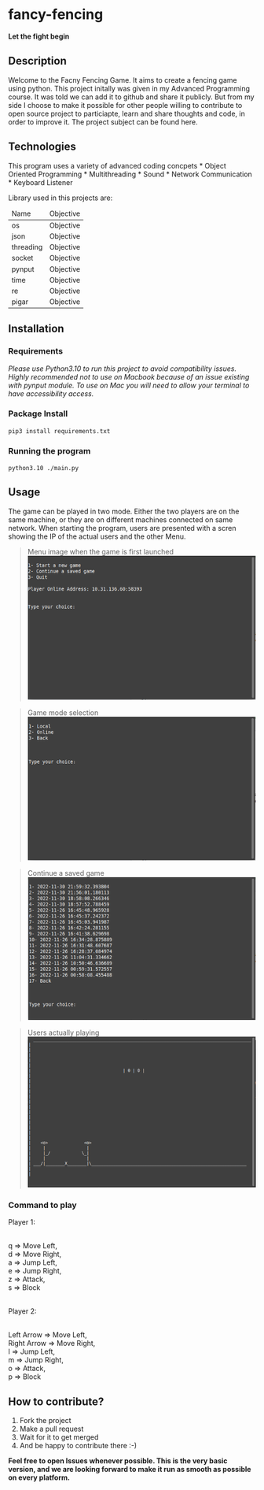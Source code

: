 
# fancy-fencing
__Let the fight begin__

## Description
<p>
Welcome to the Facny Fencing Game. It aims to create a fencing game using python. This project initally was given in my Advanced Programming course. It was told we can add it to github and share it publicly. But from my side I choose to make it possible for other people willing to contribute to open source project to particiapte, learn and share thoughts and code, in order to improve it. The project subject can be found here. 
</p>

## Technologies
<p>
This program uses a variety of advanced coding concpets
* Object Oriented Programming
* Multithreading
* Sound
* Network Communication
* Keyboard Listener
</p>

<p>
Library used in this projects are:
    <table>
        <thead>
            <tr>
                <td>
                    Name
                </td>
                <td>
                    Objective
                </td>
            </tr>
        </thead>
        <tbody>
            <tr>
                <td>
                    os
                </td>
                <td>
                    Objective
                </td>
            </tr>
            <tr>
                <td>
                    json
                </td>
                <td>
                    Objective
                </td>
            </tr>
            <tr>
                <td>
                    threading
                </td>
                <td>
                    Objective
                </td>
            </tr>
            <tr>
                <td>
                    socket
                </td>
                <td>
                    Objective
                </td>
            </tr>
            <tr>
                <td>
                    pynput
                </td>
                <td>
                    Objective
                </td>
            </tr>
            <tr>
                <td>
                    time
                </td>
                <td>
                    Objective
                </td>
            </tr>
            <tr>
                <td>
                    re
                </td>
                <td>
                    Objective
                </td>
            </tr>
            <tr>
                <td>
                    pigar
                </td>
                <td>
                    Objective
                </td>
            </tr>
        </tbody>
    </table>
</p>

## Installation

### Requirements

*Please use Python3.10 to run this project to avoid compatibility issues. 
Highly recommended not to use on Macbook because of an issue existing with pynput module.
To use on Mac you will need to allow your terminal to have accessibility access.*

### Package Install

    pip3 install requirements.txt

### Running the program

    python3.10 ./main.py

## Usage
The game can be played in two mode. Either the two players are on the same machine, or they are on different machines connected on same network. When starting the program, users are presented with a scren showing the IP of the actual users and the other Menu.

> Menu image when the game is first launched
![Menu Image][menu-image]

> Game mode selection
![Game Selection][game-selection]

> Continue a saved game
![Saved Game][saved-game]

> Users actually playing
![Game Playing][game-playing]
    
### Command to play
<p>
Player 1:</br></br>

q => Move Left,</br>
d => Move Right,</br>
a => Jump Left,</br>
e => Jump Right,</br>
z => Attack,</br>
s => Block</br></br>

Player 2:</br></br>

Left Arrow => Move Left,</br>
Right Arrow => Move Right,</br>
l => Jump Left,</br>
m => Jump Right,</br>
o => Attack,</br>
p => Block</br>
</p>

## How to contribute?   
1. Fork the project
2. Make a pull request
3. Wait for it to get merged
4. And be happy to contribute there :-)

**Feel free to open Issues whenever possible. This is the very basic version, and we are looking forward to make it run as smooth as possible on every platform.**


[menu-image]: https://github.com/tiserge2/fancy-fency/blob/main/sc_game/menu.png?raw=true
[saved-game]: https://github.com/tiserge2/fancy-fency/blob/main/sc_game/saved_game.png?raw=true
[game-selection]: https://github.com/tiserge2/fancy-fency/blob/main/sc_game/game_selection.png?raw=true
[game-playing]: https://github.com/tiserge2/fancy-fency/blob/main/sc_game/game_playing.png?raw=true
